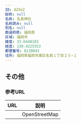```yaml
---
ID: AZXe2
総称: null
名称: 名島神社
名称読み: null
別名: null
都道府県: 福岡県
区域: 福岡市
緯度: 33.6448183
経度: 130.4225553
郵便番号: 8130043
住所: 福岡県福岡市東区名島１丁目２５−１
---
```


## その他

### 参考URL

| URL | 説明          |
| --- | ------------- |
|     | OpenStreetMap |
